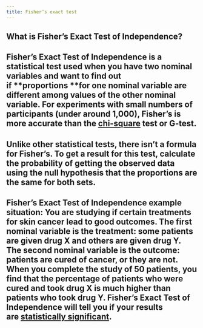 ```yaml
---
title: Fisher’s exact test
---
```


## What is Fisher’s Exact Test of Independence?

## Fisher’s Exact Test of Independence is a statistical test used when you have two nominal variables and want to find out if **proportions **for one nominal variable are different among values of the other nominal variable. For experiments with small numbers of participants (under around 1,000), Fisher’s is more accurate than the [chi-square](https://www.statisticshowto.com/probability-and-statistics/chi-square/) test or G-test.

## Unlike other statistical tests, there isn’t a formula for Fisher’s. To get a result for this test, calculate the probability of getting the observed data using the null hypothesis that the proportions are the same for both sets.

## **Fisher’s Exact Test of Independence example situation:** You are studying if certain treatments for skin cancer lead to good outcomes. The first nominal variable is the treatment: some patients are given drug X and others are given drug Y. The second nominal variable is the outcome: patients are cured of cancer, or they are not. When you complete the study of 50 patients, you find that the percentage of patients who were cured and took drug X is much higher than patients who took drug Y. Fisher’s Exact Test of Independence will tell you if your results are [statistically significant](https://www.statisticshowto.com/what-is-statistical-significance/).
